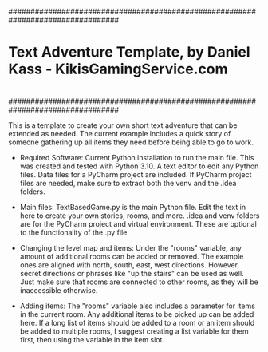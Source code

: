 #################################################################################
#										                                                            #
#										                                                            #
#	Text Adventure Template, by Daniel Kass - KikisGamingService.com	            #
#										                                                            #
#									                                                              #
#################################################################################


This is a template to create your own short text adventure that can be extended as needed. The current example includes a quick story of someone gathering up all items they need before being able to go to work.

- Required Software:
Current Python installation to run the main file. This was created and tested with Python 3.10.
A text editor to edit any Python files. Data files for a PyCharm project are included. If PyCharm project files are needed, make sure to extract both the venv and the .idea folders.

- Main files:
TextBasedGame.py is the main Python file. Edit the text in here to create your own stories, rooms, and more.
.idea and venv folders are for the PyCharm project and virtual environment. These are optional to the functionality of the .py file.

- Changing the level map and items:
Under the "rooms" variable, any amount of additional rooms can be added or removed. The example ones are aligned with north, south, east, west directions. However, secret directions or phrases like "up the stairs" can be used as well. Just make sure that rooms are connected to other rooms, as they will be inaccessible otherwise.

- Adding items:
The "rooms" variable also includes a parameter for items in the current room. Any additional items to be picked up can be added here. If a long list of items should be added to a room or an item should be added to multiple rooms, I suggest creating a list variable for them first, then using the variable in the item slot.
